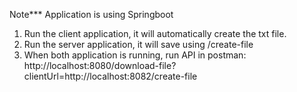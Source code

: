 Note*** Application is using Springboot

1. Run the client application, it will automatically create the txt file.
2. Run the server application, it will save using /create-file
3. When both application is running, run API in postman:
   http://localhost:8080/download-file?clientUrl=http://localhost:8082/create-file
